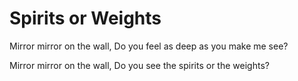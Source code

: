 # Spirits or Weights

Mirror mirror on the wall,
Do you feel as deep as you make me see?

Mirror mirror on the wall,
Do you see the spirits or the weights?
